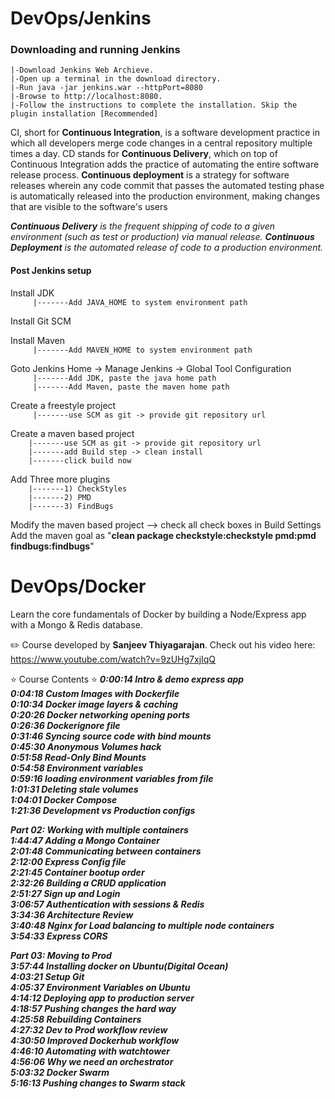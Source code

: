 # DevOps/Jenkins

### Downloading and running Jenkins

    |-Download Jenkins Web Archieve.
    |-Open up a terminal in the download directory.
    |-Run java -jar jenkins.war --httpPort=8080
    |-Browse to http://localhost:8080.
    |-Follow the instructions to complete the installation. Skip the plugin installation [Recommended]

CI, short for **Continuous Integration**, is a software development practice in which all developers merge code changes in a central repository multiple times a day. CD stands for **Continuous Delivery**, which on top of Continuous Integration adds the practice of automating the entire software release process. **Continuous deployment** is a strategy for software releases wherein any code commit that passes the automated testing phase is automatically released into the production environment, making changes that are visible to the software's users

***Continuous Delivery** is the frequent shipping of code to a given environment (such as test or production) via manual release. **Continuous Deployment** is the automated release of code to a production environment.*

#### Post Jenkins setup

Install JDK </br>
`     |-------Add JAVA_HOME to system environment path`
     
Install Git SCM </br>

Install Maven </br>
`     |-------Add MAVEN_HOME to system environment path`</br>
     
Goto Jenkins Home -> Manage Jenkins -> Global Tool Configuration  </br>
`     |-------Add JDK, paste the java home path`</br>
`     |-------Add Maven, paste the maven home path`</br>

Create a freestyle project </br>
`     |-------use SCM as git -> provide git repository url`</br>
    
Create a maven based project </br>
`    |-------use SCM as git -> provide git repository url`</br>
`    |-------add Build step -> clean install`</br>
`    |-------click build now`</br>
    
Add Three more plugins</br>
`    |-------1) CheckStyles`</br>
`    |-------2) PMD`</br>
`    |-------3) FindBugs`</br>

Modify the maven based project --> check all check boxes in Build Settings
Add the maven goal as "**clean package checkstyle:checkstyle pmd:pmd findbugs:findbugs**"



# DevOps/Docker

Learn the core fundamentals of Docker by building a Node/Express app with a Mongo & Redis database.

✏️ Course developed by **Sanjeev Thiyagarajan**. Check out his video here: https://www.youtube.com/watch?v=9zUHg7xjIqQ

⭐️ Course Contents ⭐️
***0:00:14 Intro & demo express app***</br>
***0:04:18 Custom Images with Dockerfile***</br>
***0:10:34 Docker image layers & caching***</br>
***0:20:26 Docker networking opening ports***</br>
***0:26:36 Dockerignore file***</br>
***0:31:46 Syncing source code with bind mounts***</br>
***0:45:30 Anonymous Volumes hack***</br>
***0:51:58 Read-Only Bind Mounts</br>***
***0:54:58 Environment variables***</br>
***0:59:16 loading environment variables from file***</br>
***1:01:31 Deleting stale volumes***</br>
***1:04:01 Docker Compose***</br>
***1:21:36 Development vs Production configs</br>***

***Part 02: Working with multiple containers***</br>
***1:44:47 Adding a Mongo Container***</br>
***2:01:48 Communicating between containers***</br>
***2:12:00 Express Config file***</br>
***2:21:45 Container bootup order***</br>
***2:32:26 Building a CRUD application***</br>
***2:51:27 Sign up and Login***</br>
***3:06:57 Authentication with sessions & Redis***</br>
***3:34:36 Architecture Review***</br>
***3:40:48 Nginx for Load balancing to multiple node containers***</br>
***3:54:33 Express CORS***</br>

***Part 03: Moving to Prod***</br>
***3:57:44 Installing docker on Ubuntu(Digital Ocean)***</br>
***4:03:21 Setup Git***</br>
***4:05:37 Environment Variables on Ubuntu***</br>
***4:14:12 Deploying app to production server***</br>
***4:18:57 Pushing changes the hard way***</br>
***4:25:58 Rebuilding Containers***</br>
***4:27:32 Dev to Prod workflow review***</br>
***4:30:50 Improved Dockerhub workflow***</br>
***4:46:10 Automating with watchtower*** </br>
***4:56:06 Why we need an orchestrator***</br>
***5:03:32 Docker Swarm***</br>
***5:16:13 Pushing changes to Swarm stack***</br>
	
